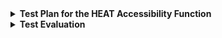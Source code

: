 <details><summary><b>Test Plan for the HEAT Accessibility Function</b></summary><br>

**1. Objectives**<br>

**1.1 Purpose**<br>

This document details the plan for testing the extended accessibility functions for the HEAT application. The document supports the following objectives:<br>
*  Identify the areas marked for testing.<br>
*  List the recommended test requirements.<br>
*  Recommend and describe the testing strategies to be employed.<br>

**1.2 Test Scope**<br>

This plan assumes that the HEAT application has already undergone extensive testing procedures. Therefore testing will be limited to the components within the system that have been extended for improved accessibility for visually-impaired users. Note: due to the trivial change in the HEAT task bar (changing the "Program" heading to "File" to be consistent with the Windows task bar), it was deemed unnecessary to test this function formally. <br>

The system components to be tested are:<br>

1. Colour and contrast within the editor,console and tree window.<br>
2. Sound effects denoting success and failure with regard to command execution and program compilation.<br>
3. Icon size.<br>
4. Font size and font type.<br>
5. Cursor size and colour.<br>

The critical performance measures to test are:<br>

1. Functionality of colour and contrast changes within the system.<br>
2. User response to colour and contrast modification.<br>
3. Functionality of implemented sound effects.<br>
4. User response to sound effects.<br>
5. Functionality of increased icon size implementation.<br>
6. User response to modified icon size.<br>
7. Functionality of increased font size and font type implementation.<br>
8. User response to modified font size and type.<br>
9. Functionality of increased cursor size and colour implementation.
10. User response to modified cursor.

**2. Test Requirements**<br>

This section details which testing techniques will be implemented in order to satisfy the testing scope.<br>

**2.1 Unit Testing**

Verify colour and contrast modification.<br>
Verify sound effect inclusion.<br>
Verify icon size modification.<br>
Verify font size and type modification.<br>
Verify cursor size and colour.

**2.3 Validation Testing**

Validate developments against user requirement documentation.<br>
Validate developments through user testing.<br>

**2.4 Performance Testing**

Verify functionality of developments in combination.<br>

**3. Test Strategy**<br>

This section presents recommended approaches to the testing of the accessibility extensions. It will reiterate the techniques to be used as listed in the previous section and describe the process and completion criteria for each technique.

**3.1 Unit Testing**

Due to the collaborative nature of the project, with different people working on separate accessibility functions, the components listed in 1.2 should initially be tested as individual units before a full system test, the testing will be white box and any defects will be recorded before attempts made to fix them.

**3.1.1 Colour and contrast testing**

Test objectives:<br> 

Ensure that...<br>
1. All red text has been removed from the application.
2. Text colour sharpness has been increased for all colours.
3. Background colour has been changed from white to black in all viewing windows.
4. All black text has been changed to white to contrast with the background.
5. The editor window highlight bar has been changed from yellow to grey.
 
Tests:<br>
1. Invoke errors through an incorrect command and a compilation failure to check for red text.
2. Open and compile noughts and crosses program in original HEAT application and extended version. Inspect colour differences between the two.
3. Expand tree window, console window and editor window to check background colour.
4. Inspect original version and extended version, check that no text is missing.
5. Insert code into editor window and use highlight bar to scroll. Check it remains grey.

**3.1.2 Sound effect testing**

Test objectives:<br> 

Ensure that...<br>
1. Success sound plays for successful commands and compilations.
2. Error sound plays for unsuccessful commands and compilations.
3. Success and error sounds are clear and distinct.
 
Tests:<br>
1. Write a JUnit test to test for a success sound effect for all instances of successful command or compilation.
2. Write a JUnit test to test for an error sound effect for all instances of unsuccessful command or compilation.

**3.1.3 Icon size testing**

Test objectives:<br> 

Ensure that...<br>
1. All icons in the application have increased in size 
 
Tests:<br>
1. Inspect icons in the original version of the application and the extended version. Check all icons are larger in the extended version.

**3.1.4 Font size and font type**

Test objectives:<br> 

Ensure that...<br>
1. All font sizes throughout the application have been increased.
2. All font type has been altered to Arial.
 
Tests:<br>
1. Inspect font in the original version of the application and the extended version. Check all fonts are in Arial and that the text is larger in the extended version.

**3.1.5 Cursor size and contrast**

Test objectives:<br> 

Ensure that...<br>
1. The cursor size has increased throughout the application.
2. The cursor colour has changed to maintain high contrast with the application background.
 
Tests:<br>
1. Inspect cursor size in the original version of the application and the extended version. Check cursor is larger in the extended version.
2. Move cursor through each area of the application (console window, tree window, editor window, toolbar) and check cursor maintains size and background contrast.

**Completion Criteria**
1. All planned tests have been executed.
2. All identified defects have been addressed.

**3.2 Validation Testing**

Due to the accessibility extension being highly dependent on user acceptance, extensive testing must be done with the end user in mind. This stage is a combination of final development testing and user testing and will act as a "hand-over" to the user within controlled conditions.

Test Objectives:<br>

Validate the functions implemented for the accessibility extension against the original user requirements created through user stories, customer interviews and use case diagrams.

Tests:

Testing is dependent on the  [<b>Acceptance Criteria](https://git.cs.kent.ac.uk/co886/g6/wikis/CO886_G6_Documentation/User-Stories)   

1. Task a developer with completing the assessment criteria against the accessibility extension version of Heat.
2. Task a user with doing the same.

**Completion Criteria**
The acceptance criteria has passed all tests for both developer and user.

**3.3 Performance Testing**

The performance testing verifies all components of the accessibility function in combination. This is a black box test and is less constrictive than the unit testing and validation testing phases. The testing should be done by a variety of users and feedback should be recorded. Feedback will be evaluated and any modifications will be prioritised dependent on feasibility and time constraints. All modifications must undergo the same testing journey as the other extension components. 

**References**<br>
[1]https://sceweb.uhcl.edu/helm/RUP_course_example/courseregistrationproject/artifacts/test/plans/test_plan_arch.htm
[2]https://git.cs.kent.ac.uk/help/ci/junit_test_reports.md  
</details>




  


</details> 

<details><summary><b>Test Evaluation</b></summary><br>

<details><summary><b>Unit Testing</b></summary><br>
![david_unit_test](uploads/30a349449985f522cfdb6de0c77a1850/david_unit_test.jpg)
</details>

<details><summary><b>Validation Testing</b></summary><br>
**Acceptance Criteria Test**<br>
**User: Tomas**<br>

| **User Story ID**| **Acceptance Criteria** | **Pass/Fail** |
| ------ | ------ | ------ |
| 3 | Given I want to view the application as a visually impaired user<br> When I use the accessibility extension<br> Then the text and icons are clearly readable in all areas of the application | Fail |
| 4 | Given I find it difficult to locate the cursor as a visually impaired user<br> When I use the accessibility extension<br> Then I am able to locate the cursor with no difficulties no matter what document is displayed | Pass |
| 5 | Given I am unable to see certain colours as a colour-blind user<br> When I use the accessibility extension<br> Then problem colours (red) are removed and colour contrast is heightened | Pass |
| 6 | Given I am used to working with the Microsoft Windows operating system<br> When using the HEAT application<br> Then I am easily able to use the functions due to my past experience with the Windows OS | Pass |
| 9 | Given I am working in the application as a visually-impaired user<br> When I attempt to run a command or compile a program<br> Then I am aware of whether it was successful or encountered an error based on the respective sound effects | Pass | 


</details>
<details><summary><b>Performance Testing</b></summary><br>
![david_dev_test_for_performance](uploads/956ca978bf0fa009994c8e52184de496/david_dev_test_for_performance.jpg)
![image](uploads/37a02b829b4442f7666f71bb5e01d3e8/image.png)
</details>
</details> 
